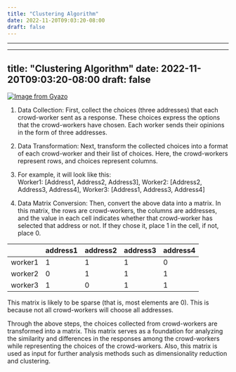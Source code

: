 ```yaml
---
title: "Clustering Algorithm"
date: 2022-11-20T09:03:20-08:00
draft: false
---
```

---
---
title: "Clustering Algorithm"
date: 2022-11-20T09:03:20-08:00
draft: false
---

[![Image from Gyazo](https://i.gyazo.com/43d3c89e9deb944d904567624dba2fd8.png)](https://gyazo.com/43d3c89e9deb944d904567624dba2fd8)

1. Data Collection: First, collect the choices (three addresses) that each crowd-worker sent as a response. These choices express the options that the crowd-workers have chosen. Each worker sends their opinions in the form of three addresses.

2. Data Transformation: Next, transform the collected choices into a format of each crowd-worker and their list of choices. Here, the crowd-workers represent rows, and choices represent columns.

3. For example, it will look like this:<br>
Worker1: [Address1, Address2, Address3], Worker2: [Address2, Address3, Address4], Worker3: [Address1, Address3, Address4]

4. Data Matrix Conversion: Then, convert the above data into a matrix. In this matrix, the rows are crowd-workers, the columns are addresses, and the value in each cell indicates whether that crowd-worker has selected that address or not. If they chose it, place 1 in the cell, if not, place 0.

|         | address1 | address2 | address3 | address4 |
|---------|----------|----------|----------|----------|
| worker1 |     1    |     1    |     1    |     0    |
| worker2 |     0    |     1    |     1    |     1    |
| worker3 |     1    |     0    |     1    |     1    |

This matrix is likely to be sparse (that is, most elements are 0). This is because not all crowd-workers will choose all addresses.

Through the above steps, the choices collected from crowd-workers are transformed into a matrix. This matrix serves as a foundation for analyzing the similarity and differences in the responses among the crowd-workers while representing the choices of the crowd-workers. Also, this matrix is used as input for further analysis methods such as dimensionality reduction and clustering.